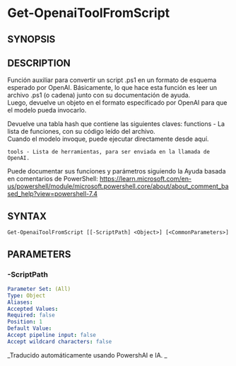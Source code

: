 ﻿---
external help file: powershai-help.xml
schema: 2.0.0
powershai: true
---

# Get-OpenaiToolFromScript

## SYNOPSIS <!--!= @#Synop !-->


## DESCRIPTION <!--!= @#Desc !-->
Función auxiliar para convertir un script .ps1 en un formato de esquema esperado por OpenAI.
Básicamente, lo que hace esta función es leer un archivo .ps1 (o cadena) junto con su documentación de ayuda.  
Luego, devuelve un objeto en el formato especificado por OpenAI para que el modelo pueda invocarlo.

Devuelve una tabla hash que contiene las siguientes claves:
	functions - La lista de funciones, con su código leído del archivo.  
				Cuando el modelo invoque, puede ejecutar directamente desde aquí.
				
	tools - Lista de herramientas, para ser enviada en la llamada de OpenAI.
	
Puede documentar sus funciones y parámetros siguiendo la Ayuda basada en comentarios de PowerShell:
https://learn.microsoft.com/en-us/powershell/module/microsoft.powershell.core/about/about_comment_based_help?view=powershell-7.4

## SYNTAX <!--!= @#Syntax !-->

```
Get-OpenaiToolFromScript [[-ScriptPath] <Object>] [<CommonParameters>]
```

## PARAMETERS <!--!= @#Params !-->

### -ScriptPath

```yml
Parameter Set: (All)
Type: Object
Aliases: 
Accepted Values: 
Required: false
Position: 1
Default Value: 
Accept pipeline input: false
Accept wildcard characters: false
```


<!--PowershaiAiDocBlockStart-->
_Traducido automáticamente usando PowershAI e IA. 
_
<!--PowershaiAiDocBlockEnd-->
